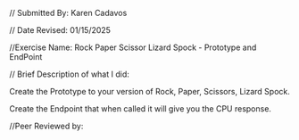 // Submitted By: Karen Cadavos

// Date Revised: 01/15/2025

//Exercise Name: Rock Paper Scissor Lizard Spock - Prototype and EndPoint


// Brief Description of what I did:

Create the Prototype to your version of Rock, Paper, Scissors, Lizard Spock.

Create the Endpoint that when called it will give you the CPU response.

//Peer Reviewed by: 